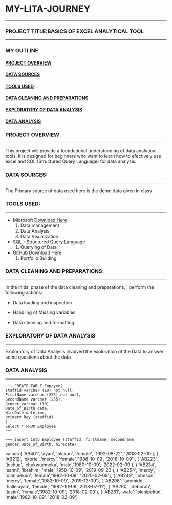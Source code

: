 # MY-LITA-JOURNEY
---
 ### PROJECT TITLE:BASICS OF EXCEL ANALYTICAL TOOL
---
### MY OUTLINE
#### [PROJECT OVERVIEW](#project-overview)
#### [DATA SOURCES](#data-sources)
#### [TOOLS USED](#tools-used)
#### [DATA CLEANING AND PREPARATIONS](#data-cleaning-and-preparations)
#### [EXPLORATORY OF DATA ANALYSIS](#exploratory-of-data-analysis)
#### [DATA ANALYSIS](#data-analysis)




### PROJECT OVERVIEW
---
 This project will provide a foundational understanding of data analytical tools. it is designed for beginners who want to learn how to efectively use excel and SQL (Structured Query Language) for data analysis.

### DATA SOURCES:
---
The Primary source of data used here is the demo data given in class

### TOOLS USED:
---
- Microsoft [Download Here](https://www.microsoft.com)
   1. Data management
   2. Data Analysis
   3. Data Visualization
- SQL - Structured Query Language
   1. Querying of Data
- GitHub [Download Here](www.github.com)
   1. Portfolio Building

### DATA CLEANING AND PREPARATIONS:
---
In the initial phase of the data cleaning and preparations, I perform the following actions:

- Data loading and inspection

- Handling of Missing variables

- Data cleaning and formatting

### EXPLORATORY OF DATA ANALYSIS
---
Exploratory of Data Analysis involved the exploration of the Data to answer some questions about the data

### DATA ANALYSIS

---
    ~~~ CREATE TABLE Empoyee(
    staffid varchar (10) not null,
    FirstName varchar (255) not null,
    SecondName varchar (255),
    Gender varchar (10),
    Date_of_Birth date,
    HireDate datetime,
    primary key (staffid)
    )
    Select * FROM Employee
    ~~~

    ~~~ insert into Employee (staffid, firstname, secondname, gender,Date_of_Birth, hiredate)
values ( 'AB401', 'ayan', 'olakun', 'female', '1992-08-22', '2018-02-09'),
( 'AB212', 'okorie', 'mercy', 'female','1988-10-09', '2018-10-09'),
( 'AB223', 'joshua', 'chukwuemeka', 'male','1980-10-09', '2022-02-09'),
( 'AB234', 'sanni', 'ibrahim', 'male','1958-10-09', '2019-09-23'),
( 'AB254', 'mercy', 'olanipekun', 'female','1982-10-09', '2020-02-09'),
( 'AB249', 'johnson', 'mercy', 'female','1982-10-09', '2019-12-09'),
( 'AB298', 'ayomide', 'halleluyah', 'female', '1982-10-09','2018-07-11'),
( 'AB260', 'deborah', 'justin', 'female','1982-10-09', '2018-02-09'),
( 'AB281', 'wale', 'olanipekun', 'male','1982-10-09', '2018-02-09')
~~~

